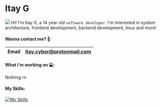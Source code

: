 # Itay G

<img src="https://cdn.jsdelivr.net/gh/Readme-Workflows/Readme-Icons@main/icons/gifs/wave.gif" /> Hi! I'm Itay G, a 14 year old ```software developer```. I'm interested in system architecture, frontend development, backend development, linux and more!


#### Wanna contact me? 📱:

|Email| <itay.cyber@protonmail.com> | 
--- | --- 

#### What i'm working on 💻:

Nothing rn

#### My Skills: 

[![My Skills](https://skills.thijs.gg/icons?i=js,html,css,cpp,cs)](https://skills.thijs.gg)
